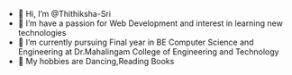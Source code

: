 - 👋 Hi, I’m @Thithiksha-Sri
- 👀 I’m have a passion for Web Development and interest in learning new technologies
- 🌱 I’m currently pursuing Final year in BE Computer Science and Engineering at Dr.Mahalingam College of Engineering and Technology 
- 💞️ My hobbies are Dancing,Reading Books


<!---
Thithiksha-Sri/Thithiksha-Sri is a ✨ special ✨ repository because its `README.md` (this file) appears on your GitHub profile.
You can click the Preview link to take a look at your changes.
--->
